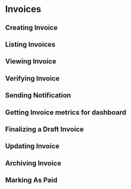 # Invoices

## Creating Invoice
## Listing Invoices
## Viewing Invoice
## Verifying Invoice
## Sending Notification
## Getting Invoice metrics for dashboard
## Finalizing a Draft Invoice
## Updating Invoice
## Archiving Invoice
## Marking As Paid
